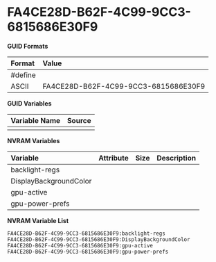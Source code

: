 # FA4CE28D-B62F-4C99-9CC3-6815686E30F9

**GUID Formats**

| Format  | Value | 
|:--------|:------|
| #define |  |
| ASCII   | FA4CE28D-B62F-4C99-9CC3-6815686E30F9 |

**GUID Variables**

| Variable Name           | Source | 
|:------------------------|:-------|
|           | |

**NVRAM Variables**

| Variable           | Attribute | Size | Description | 
|:-------------------|:----------|:-----|:------------|
| backlight-regs         |           |      |             |
| DisplayBackgroundColor |           |      |             |
| gpu-active         |           |      |             |
| gpu-power-prefs         |           |      |             |

**NVRAM Variable List**

```
FA4CE28D-B62F-4C99-9CC3-6815686E30F9:backlight-regs
FA4CE28D-B62F-4C99-9CC3-6815686E30F9:DisplayBackgroundColor
FA4CE28D-B62F-4C99-9CC3-6815686E30F9:gpu-active
FA4CE28D-B62F-4C99-9CC3-6815686E30F9:gpu-power-prefs
```
